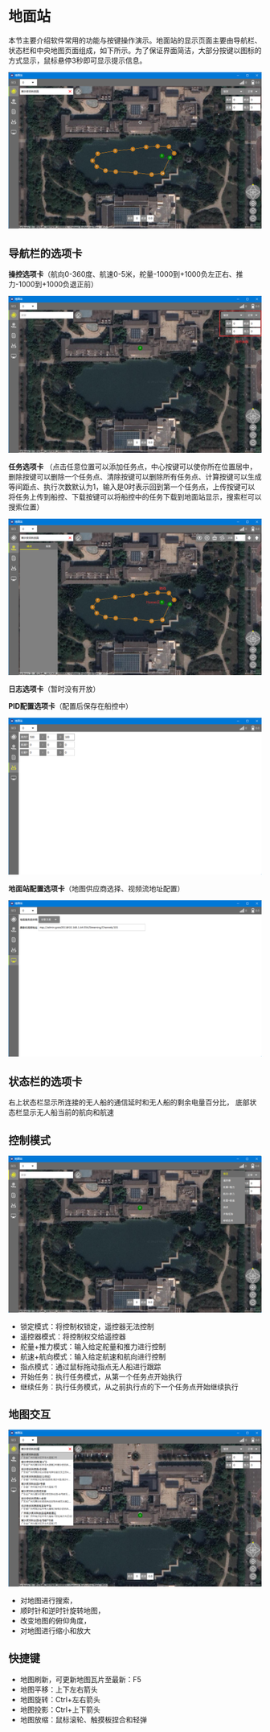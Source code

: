 # 地面站

本节主要介绍软件常用的功能与按键操作演示。地面站的显示页面主要由导航栏、状态栏和中央地图页面组成，如下所示。为了保证界面简洁，大部分按键以图标的方式显示，鼠标悬停3秒即可显示提示信息。

![Overall](./Images/Overall.png)

## 导航栏的选项卡

**操控选项卡**（航向0-360度、航速0-5米，舵量-1000到+1000负左正右、推力-1000到+1000负退正前）

![Control](./Images/Control.png)

**任务选项卡**
（点击任意位置可以添加任务点，中心按键可以使你所在位置居中，删除按键可以删除一个任务点、清除按键可以删除所有任务点、计算按键可以生成等间距点、执行次数默认为1，输入是0时表示回到第一个任务点，上传按键可以将任务上传到船控、下载按键可以将船控中的任务下载到地面站显示，搜索栏可以搜索位置）

![Missions](./Images/Missions.png)

**日志选项卡**（暂时没有开放）

**PID配置选项卡**（配置后保存在船控中）

![VehicleConfigurations](./Images/VehicleConfigurations.png)

**地面站配置选项卡**（地图供应商选择、视频流地址配置）

![GcsConfigurations](./Images/GcsConfigurations.png)

## 状态栏的选项卡

右上状态栏显示所连接的无人船的通信延时和无人船的剩余电量百分比， 底部状态栏显示无人船当前的航向和航速

## 控制模式

![Modes](./Images/Modes.png)

* 锁定模式：将控制权锁定，遥控器无法控制
* 遥控器模式：将控制权交给遥控器
* 舵量+推力模式：输入给定舵量和推力进行控制
* 航速+航向模式：输入给定航速和航向进行控制
* 指点模式：通过鼠标拖动指点无人船进行跟踪
* 开始任务：执行任务模式，从第一个任务点开始执行
* 继续任务：执行任务模式，从之前执行点的下一个任务点开始继续执行

## 地图交互

![Maps](./Images/Maps.png)

* 对地图进行搜索，
* 顺时针和逆时针旋转地图，
* 改变地图的俯仰角度，
* 对地图进行缩小和放大

## 快捷键

* 地图刷新，可更新地图瓦片至最新：F5
* 地图平移：上下左右箭头
* 地图旋转：Ctrl+左右箭头
* 地图投影：Ctrl+上下箭头
* 地图放缩：鼠标滚轮、触摸板捏合和轻弹
